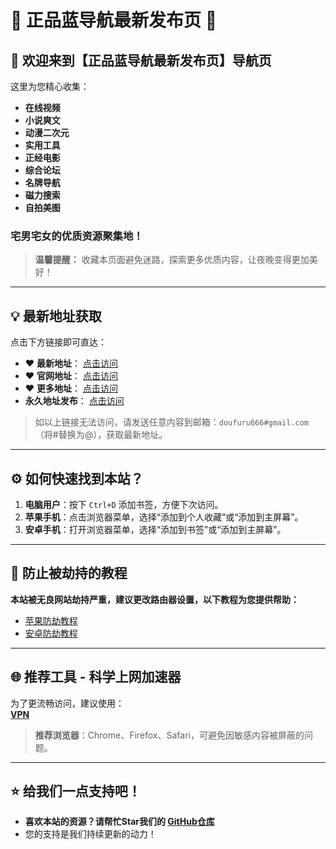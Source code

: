 # 🌟 正品蓝导航最新发布页 🌟  

## 🎉 **欢迎来到【正品蓝导航最新发布页】导航页**  
这里为您精心收集：  
- **在线视频**  
- **小说爽文**  
- **动漫二次元**  
- **实用工具**  
- **正经电影**  
- **综合论坛**  
- **名牌导航**  
- **磁力搜索**  
- **自拍美图**  

### 宅男宅女的优质资源聚集地！  

> **温馨提醒：** 收藏本页面避免迷路，探索更多优质内容，让夜晚变得更加美好！  

---

## 💡 **最新地址获取**  
点击下方链接即可直达：  
- ❤️ **最新地址**： [点击访问](https://最新.dizhi66.top)  
- ❤️ **官网地址**： [点击访问](https://官方.dizhi66.top)  
- ❤️ **更多地址**： [点击访问](https://dizhi66.top)  
- **永久地址发布**： [点击访问](https://wangjidizhi.com)  

> 如以上链接无法访问，请发送任意内容到邮箱：`doufuru666#gmail.com`（将#替换为@），获取最新地址。  

---

## ⚙️ **如何快速找到本站？**  
1. **电脑用户**：按下 `Ctrl+D` 添加书签，方便下次访问。  
2. **苹果手机**：点击浏览器菜单，选择“添加到个人收藏”或“添加到主屏幕”。  
3. **安卓手机**：打开浏览器菜单，选择“添加到书签”或“添加到主屏幕”。  

---

## 🚨 **防止被劫持的教程**  
**本站被无良网站劫持严重，建议更改路由器设置，以下教程为您提供帮助：**  
- [苹果防劫教程](https://gist.github.com/dizhi01xyz/89dbbdb5836f74016735f06a30f691fd)  
- [安卓防劫教程](https://gist.github.com/dizhi01xyz/f112c51447a32a56f6858745b0cadf0d)  

---

## 🌐 **推荐工具 - 科学上网加速器**  
为了更流畅访问，建议使用：  
<a href="https://2d8.suwkteqd.com/c-16717/a-bMWFM" target="_blank" class="text-red"><strong>VPN</strong></a>  

> **推荐浏览器**：Chrome、Firefox、Safari，可避免因敏感内容被屏蔽的问题。  

---

## ⭐ **给我们一点支持吧！**  
- **喜欢本站的资源？请帮忙Star我们的 [GitHub仓库](https://github.com)**  
- 您的支持是我们持续更新的动力！  

